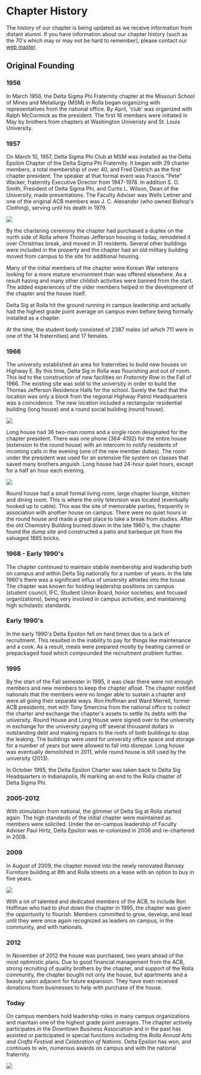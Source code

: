 ﻿# Chapter History

The history of our chapter is being updated as we receive information from distant alumni.
If you have information about our chapter history (such as the 70's which may or may not be hard to remember), 
please contact our [web master][1].

## Original Founding

### 1956

In March 1956, the Delta Sigma Phi Fraternity chapter at the Missouri School of Mines and Metallurgy (MSM) in Rolla 
began organizing with representatives from the national office.
By April, 'club' was organized with Ralph McCormick as the president. 
The first 16 members were initiated in May by brothers from chapters at Washington Univeristy and St. Louis University.

### 1957

On March 10, 1957, Delta Sigma Phi Club at MSM was installed as the Delta Epsilon Chapter of the Delta Sigma Phi Fraternity.
It began with 29 charter members, a total membership of over 40, and Fred Dietrich as the first chapter president.
The speaker at that formal event was Francis "Pete" Wacker, fraternity Executive Director from 1947-1978.
In addition S. O. Smith, President of Delta Sigma Phi, and Curtis L. Wilson, Dean of the University, made presentations.
The Faculty Adviser was Wells Leitner and one of the original ACB members was J. C. Alexander (who owned Bishop's Clothing), 
serving until his death in 1979.

<p class="text-center">
<img class="img-thumbnail" src="/images/history/chapter-house-1.jpg" />
</p>

By the chartering ceremony the chapter had purchased a duplex on the north side of Rolla where Thomas Jefferson housing is today, 
remodeled it over Christmas break, and moved in 31 residents.
Several other buildings were included in the property and the chapter had an old military building moved from campus to the site 
for additional housing.

Many of the initial members of the chapter were Korean War veterans looking for a more mature environment than was offered 
elsewhere.
As a result hazing and many other childish activities were banned from the start.
The added experiences of the older members helped in the development of the chapter and the house itself.

Delta Sig at Rolla hit the ground running in campus leadership and actually had the highest grade point average on campus 
even before being formally installed as a chapter.

At the time, the student body consisted of 2387 males (of which 711 were in one of the 14 fraternities) and 17 females.

### 1966

The university established an area for fraternities to build new houses on Highway E.
By this time, Delta Sig in Rolla was flourishing and out of room.
This led to the construction of new facilities on *Fraternity Row* in the Fall of 1966.
The existing site was sold to the university in order to build the Thomas Jefferson Residence Halls for the school.
Surely the fact that the location was only a block from the regional Highway Patrol Headquarters was a coincidence.
The new location included a rectangular residential building (long house) and a round social building (round house).

<p class="text-center">
<img class="img-thumbnail" src="/images/history/chapter-house-2.jpg" />
</p>

Long house had 36 two-man rooms and a single room designated for the chapter president.
There was one phone (364-4192) for the entire house (extension to the round house) with an intercom to notify residents 
of incoming calls in the evening (one of the new member duties).
The room under the president was used for an extensive file system on classes that saved many brothers anguish.
Long house had 24-hour quiet hours, except for a half an hour each evening.

<p class="text-center">
<img class="img-thumbnail" src="/images/history/chapter-house-3.jpg" />
</p>

Round house had a small formal living room, large chapter lounge, kitchen and dining room.
This is where the only television was located (eventually hooked up to cable).
This was the site of memorable parties, frequently in association with another house on campus.
There were no quiet hours in the round house and made a great place to take a break from studies.
After the old Chemistry Building burned down in the late 1960's, the chapter found the dump site and constructed a patio and 
barbeque pit from the salvaged 1885 bricks.

### 1968 - Early 1990's

The chapter continued to maintain stabile membership and leadership both on campus and within Delta Sig nationally for 
a number of years.
In the late 1960's there was a significant influx of university athletes into the house.
The chapter was known for holding leadership positions on campus (student council, IFC, Student Union Board, honor 
societies, and focused organizations), being very involved in campus activities, and maintaining high scholastic standards.


### Early 1990's

In the early 1990's Delta Epsilon fell on hard times due to a lack of recruitment.
This resulted in the inability to pay for things like maintenance and a cook.
As a result, meals were prepared mostly by heating canned or prepackaged food which compounded the recruitment problem further.

### 1995

By the start of the Fall semester in 1995, it was clear there were not enough members and new members to keep the chapter afloat.
The chapter notified nationals that the members were no longer able to sustain a chapter and were all going their separate ways.
Ron Hoffman and Ward Merrell, former ACB presidents, met with Tony Smercina from the national office to collect the charter and 
exchange the chapter's assets to settle its debts with the university.
Round House and Long House were signed over to the university in exchange for the university paying off several thousand dollars 
in outstanding debt and making repairs to the roofs of both buildings to stop the leaking.
The buildings were used for university office space and storage for a number of years but were allowed to fall into disrepair.
Long house was eventually demolished in 2011, while round house is still used by the university (2013).

In October 1995, the Delta Epsilon Charter was taken back to Delta Sig Headquarters in Indianapolis, IN marking an end to the 
Rolla chapter of Delta Sigma Phi.


### 2005-2012

With stimulation from national, the glimmer of Delta Sig at Rolla started again.
The high standards of the initial chapter were maintained as members were solicited.
Under the on-campus leadership of Faculty Adviser Paul Hirtz, Delta Epsilon was re-colonized in 2006 and re-chartered in 2008.

### 2009

In August of 2009, the chapter moved into the newly renovated Ramsey Furniture building at 8th and Rolla streets on a lease with 
an option to buy in five years.

<p class="text-center">
<img class="img-thumbnail" src="/images/history/chapter-house-4.jpg" />
</p>

With a lot of talented and dedicated members of the ACB, to include Ron Hoffman who had to shut down the chapter in 1995, 
the chapter was given the opportunity to flourish.
Members committed to grow, develop, and lead until they were once again recognized as leaders on campus, in the community, 
and with nationals.

### 2012

In November of 2012 the house was purchased, two years ahead of the most optimistic plans.
Due to good financial management from the ACB, strong recruiting of quality brothers by the chapter, and support of the Rolla community, 
the chapter bought not only the house, but apartments and a beauty salon adjacent for future expansion.
They have even received donations from businesses to help with purchase of the house.

### Today

On campus members hold leadership roles in many campus organizations and maintain one of the highest grade point averages.
The chapter actively participates in the Downtown Business Association and in the past has assisted or participated in special functions 
including the *Rolla Annual Arts and Crafts Festival* and *Celebration of Nations*.
Delta Epsilon has won, and continues to win, numerous awards on campus and with the national fraternity.

<p class="text-center">
<img class="img-thumbnail" src="/images/history/chapter-house-5.jpg" />
</p>

[1]: /contacts#web_master

